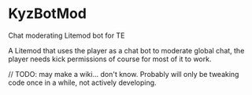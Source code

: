 # KyzBotMod
Chat moderating Litemod bot for TE

A Litemod that uses the player as a chat bot to moderate global chat,
the player needs kick permissions of course for most of it to work.

// TODO: may make a wiki... don't know. Probably will only be tweaking code once in a while, not actively developing.
